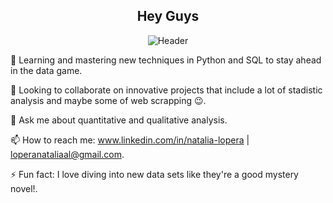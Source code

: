 
<div align="center">
  
## Hey Guys

![Header](Naranjado.gif)

</div>

   
🌱 Learning and mastering new techniques in Python and SQL to stay ahead in the data game.

👯 Looking to collaborate on innovative projects that include a lot of stadistic analysis and maybe some of web scrapping 😉. 

💬 Ask me about quantitative and qualitative analysis. 

📫 How to reach me: www.linkedin.com/in/natalia-lopera | loperanataliaal@gmail.com.  

⚡ Fun fact: I love diving into new data sets like they're a good mystery novel!.




